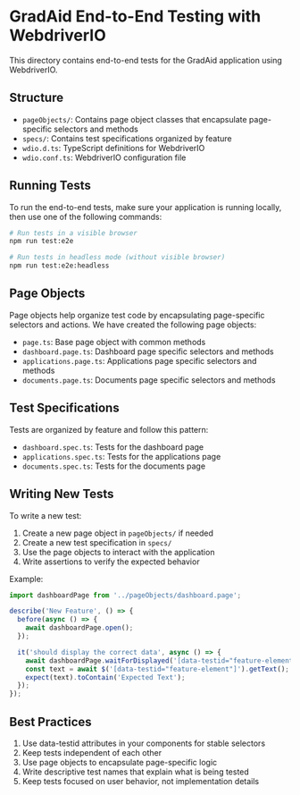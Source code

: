 # GradAid End-to-End Testing with WebdriverIO

This directory contains end-to-end tests for the GradAid application using WebdriverIO.

## Structure

- `pageObjects/`: Contains page object classes that encapsulate page-specific selectors and methods
- `specs/`: Contains test specifications organized by feature
- `wdio.d.ts`: TypeScript definitions for WebdriverIO
- `wdio.conf.ts`: WebdriverIO configuration file

## Running Tests

To run the end-to-end tests, make sure your application is running locally, then use one of the following commands:

```bash
# Run tests in a visible browser
npm run test:e2e

# Run tests in headless mode (without visible browser)
npm run test:e2e:headless
```

## Page Objects

Page objects help organize test code by encapsulating page-specific selectors and actions. We have created the following page objects:

- `page.ts`: Base page object with common methods
- `dashboard.page.ts`: Dashboard page specific selectors and methods
- `applications.page.ts`: Applications page specific selectors and methods
- `documents.page.ts`: Documents page specific selectors and methods

## Test Specifications

Tests are organized by feature and follow this pattern:

- `dashboard.spec.ts`: Tests for the dashboard page
- `applications.spec.ts`: Tests for the applications page
- `documents.spec.ts`: Tests for the documents page

## Writing New Tests

To write a new test:

1. Create a new page object in `pageObjects/` if needed
2. Create a new test specification in `specs/`
3. Use the page objects to interact with the application
4. Write assertions to verify the expected behavior

Example:

```typescript
import dashboardPage from '../pageObjects/dashboard.page';

describe('New Feature', () => {
  before(async () => {
    await dashboardPage.open();
  });

  it('should display the correct data', async () => {
    await dashboardPage.waitForDisplayed('[data-testid="feature-element"]');
    const text = await $('[data-testid="feature-element"]').getText();
    expect(text).toContain('Expected Text');
  });
});
```

## Best Practices

1. Use data-testid attributes in your components for stable selectors
2. Keep tests independent of each other
3. Use page objects to encapsulate page-specific logic
4. Write descriptive test names that explain what is being tested
5. Keep tests focused on user behavior, not implementation details
